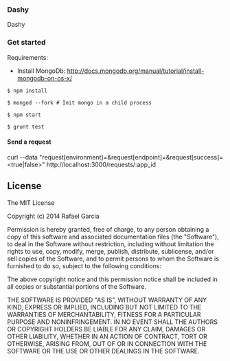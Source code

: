 ### Dashy

Dashy


### Get started

Requirements:
- Install MongoDb: http://docs.mongodb.org/manual/tutorial/install-mongodb-on-os-x/

`$ npm install`

`$ mongod --fork # Init mongo in a child process`

`$ npm start`

`$ grunt test`


#### Send a request

curl --data "request[environment]=<ENVIRONMENT>&request[endpoint]=<ENDPOINT>&request[success]=<true|false>" http://localhost:3000/requests/:app_id


## License

The MIT License

Copyright (c) 2014 Rafael Garcia

Permission is hereby granted, free of charge, to any person obtaining a copy
of this software and associated documentation files (the "Software"), to deal
in the Software without restriction, including without limitation the rights
to use, copy, modify, merge, publish, distribute, sublicense, and/or sell
copies of the Software, and to permit persons to whom the Software is
furnished to do so, subject to the following conditions:

The above copyright notice and this permission notice shall be included in
all copies or substantial portions of the Software.

THE SOFTWARE IS PROVIDED "AS IS", WITHOUT WARRANTY OF ANY KIND, EXPRESS OR
IMPLIED, INCLUDING BUT NOT LIMITED TO THE WARRANTIES OF MERCHANTABILITY,
FITNESS FOR A PARTICULAR PURPOSE AND NONINFRINGEMENT. IN NO EVENT SHALL THE
AUTHORS OR COPYRIGHT HOLDERS BE LIABLE FOR ANY CLAIM, DAMAGES OR OTHER
LIABILITY, WHETHER IN AN ACTION OF CONTRACT, TORT OR OTHERWISE, ARISING FROM,
OUT OF OR IN CONNECTION WITH THE SOFTWARE OR THE USE OR OTHER DEALINGS IN
THE SOFTWARE.

